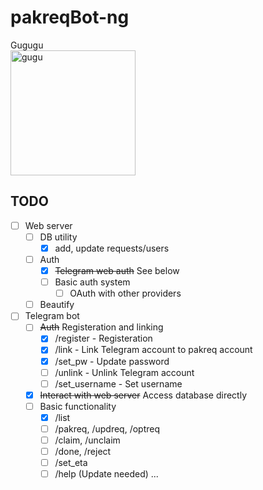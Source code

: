 pakreqBot-ng
============

Gugugu  
<img src="https://upload.wikimedia.org/wikipedia/commons/4/43/Peace_dove.svg" alt="gugu" width="200" height="200"/>

TODO
----
- [ ] Web server
  - [ ] DB utility
    - [x] add, update requests/users
  - [ ] Auth
    - [x] ~~Telegram web auth~~ See below
    - [ ] Basic auth system
      - [ ] OAuth with other providers
  - [ ] Beautify
- [ ] Telegram bot
  - [ ] ~~Auth~~ Registeration and linking
    - [x] /register - Registeration
    - [x] /link - Link Telegram account to pakreq account
    - [x] /set_pw - Update password
    - [ ] /unlink - Unlink Telegram account
    - [ ] /set_username - Set username
  - [x] ~~Interact with web server~~ Access database directly
  - [ ] Basic functionality
    - [x] /list
    - [ ] /pakreq, /updreq, /optreq
    - [ ] /claim, /unclaim
    - [ ] /done, /reject
    - [ ] /set_eta
    - [ ] /help (Update needed)
...
